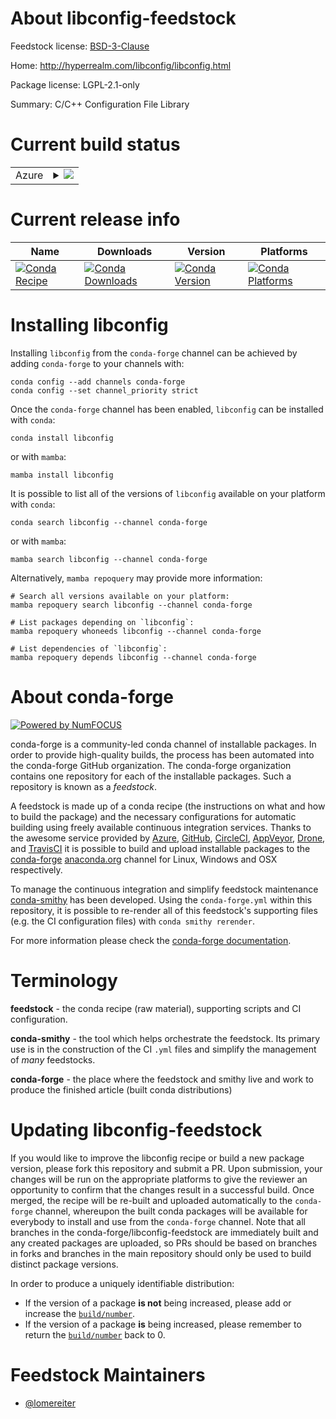 About libconfig-feedstock
=========================

Feedstock license: [BSD-3-Clause](https://github.com/conda-forge/libconfig-feedstock/blob/main/LICENSE.txt)

Home: http://hyperrealm.com/libconfig/libconfig.html

Package license: LGPL-2.1-only

Summary: C/C++ Configuration File Library

Current build status
====================


<table>
    
  <tr>
    <td>Azure</td>
    <td>
      <details>
        <summary>
          <a href="https://dev.azure.com/conda-forge/feedstock-builds/_build/latest?definitionId=5493&branchName=main">
            <img src="https://dev.azure.com/conda-forge/feedstock-builds/_apis/build/status/libconfig-feedstock?branchName=main">
          </a>
        </summary>
        <table>
          <thead><tr><th>Variant</th><th>Status</th></tr></thead>
          <tbody><tr>
              <td>linux_64</td>
              <td>
                <a href="https://dev.azure.com/conda-forge/feedstock-builds/_build/latest?definitionId=5493&branchName=main">
                  <img src="https://dev.azure.com/conda-forge/feedstock-builds/_apis/build/status/libconfig-feedstock?branchName=main&jobName=linux&configuration=linux%20linux_64_" alt="variant">
                </a>
              </td>
            </tr><tr>
              <td>osx_64</td>
              <td>
                <a href="https://dev.azure.com/conda-forge/feedstock-builds/_build/latest?definitionId=5493&branchName=main">
                  <img src="https://dev.azure.com/conda-forge/feedstock-builds/_apis/build/status/libconfig-feedstock?branchName=main&jobName=osx&configuration=osx%20osx_64_" alt="variant">
                </a>
              </td>
            </tr><tr>
              <td>win_64</td>
              <td>
                <a href="https://dev.azure.com/conda-forge/feedstock-builds/_build/latest?definitionId=5493&branchName=main">
                  <img src="https://dev.azure.com/conda-forge/feedstock-builds/_apis/build/status/libconfig-feedstock?branchName=main&jobName=win&configuration=win%20win_64_" alt="variant">
                </a>
              </td>
            </tr>
          </tbody>
        </table>
      </details>
    </td>
  </tr>
</table>

Current release info
====================

| Name | Downloads | Version | Platforms |
| --- | --- | --- | --- |
| [![Conda Recipe](https://img.shields.io/badge/recipe-libconfig-green.svg)](https://anaconda.org/conda-forge/libconfig) | [![Conda Downloads](https://img.shields.io/conda/dn/conda-forge/libconfig.svg)](https://anaconda.org/conda-forge/libconfig) | [![Conda Version](https://img.shields.io/conda/vn/conda-forge/libconfig.svg)](https://anaconda.org/conda-forge/libconfig) | [![Conda Platforms](https://img.shields.io/conda/pn/conda-forge/libconfig.svg)](https://anaconda.org/conda-forge/libconfig) |

Installing libconfig
====================

Installing `libconfig` from the `conda-forge` channel can be achieved by adding `conda-forge` to your channels with:

```
conda config --add channels conda-forge
conda config --set channel_priority strict
```

Once the `conda-forge` channel has been enabled, `libconfig` can be installed with `conda`:

```
conda install libconfig
```

or with `mamba`:

```
mamba install libconfig
```

It is possible to list all of the versions of `libconfig` available on your platform with `conda`:

```
conda search libconfig --channel conda-forge
```

or with `mamba`:

```
mamba search libconfig --channel conda-forge
```

Alternatively, `mamba repoquery` may provide more information:

```
# Search all versions available on your platform:
mamba repoquery search libconfig --channel conda-forge

# List packages depending on `libconfig`:
mamba repoquery whoneeds libconfig --channel conda-forge

# List dependencies of `libconfig`:
mamba repoquery depends libconfig --channel conda-forge
```


About conda-forge
=================

[![Powered by
NumFOCUS](https://img.shields.io/badge/powered%20by-NumFOCUS-orange.svg?style=flat&colorA=E1523D&colorB=007D8A)](https://numfocus.org)

conda-forge is a community-led conda channel of installable packages.
In order to provide high-quality builds, the process has been automated into the
conda-forge GitHub organization. The conda-forge organization contains one repository
for each of the installable packages. Such a repository is known as a *feedstock*.

A feedstock is made up of a conda recipe (the instructions on what and how to build
the package) and the necessary configurations for automatic building using freely
available continuous integration services. Thanks to the awesome service provided by
[Azure](https://azure.microsoft.com/en-us/services/devops/), [GitHub](https://github.com/),
[CircleCI](https://circleci.com/), [AppVeyor](https://www.appveyor.com/),
[Drone](https://cloud.drone.io/welcome), and [TravisCI](https://travis-ci.com/)
it is possible to build and upload installable packages to the
[conda-forge](https://anaconda.org/conda-forge) [anaconda.org](https://anaconda.org/)
channel for Linux, Windows and OSX respectively.

To manage the continuous integration and simplify feedstock maintenance
[conda-smithy](https://github.com/conda-forge/conda-smithy) has been developed.
Using the ``conda-forge.yml`` within this repository, it is possible to re-render all of
this feedstock's supporting files (e.g. the CI configuration files) with ``conda smithy rerender``.

For more information please check the [conda-forge documentation](https://conda-forge.org/docs/).

Terminology
===========

**feedstock** - the conda recipe (raw material), supporting scripts and CI configuration.

**conda-smithy** - the tool which helps orchestrate the feedstock.
                   Its primary use is in the construction of the CI ``.yml`` files
                   and simplify the management of *many* feedstocks.

**conda-forge** - the place where the feedstock and smithy live and work to
                  produce the finished article (built conda distributions)


Updating libconfig-feedstock
============================

If you would like to improve the libconfig recipe or build a new
package version, please fork this repository and submit a PR. Upon submission,
your changes will be run on the appropriate platforms to give the reviewer an
opportunity to confirm that the changes result in a successful build. Once
merged, the recipe will be re-built and uploaded automatically to the
`conda-forge` channel, whereupon the built conda packages will be available for
everybody to install and use from the `conda-forge` channel.
Note that all branches in the conda-forge/libconfig-feedstock are
immediately built and any created packages are uploaded, so PRs should be based
on branches in forks and branches in the main repository should only be used to
build distinct package versions.

In order to produce a uniquely identifiable distribution:
 * If the version of a package **is not** being increased, please add or increase
   the [``build/number``](https://docs.conda.io/projects/conda-build/en/latest/resources/define-metadata.html#build-number-and-string).
 * If the version of a package **is** being increased, please remember to return
   the [``build/number``](https://docs.conda.io/projects/conda-build/en/latest/resources/define-metadata.html#build-number-and-string)
   back to 0.

Feedstock Maintainers
=====================

* [@lomereiter](https://github.com/lomereiter/)


